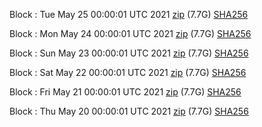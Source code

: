 Block [](https://insight.dash.org/insight/block/): Tue May 25 00:00:01 UTC 2021 [zip](https://dash-bootstrap.ams3.digitaloceanspaces.com/mainnet/2021-05-25/bootstrap.dat.zip) (7.7G) [SHA256](https://dash-bootstrap.ams3.digitaloceanspaces.com/mainnet/2021-05-25/sha256.txt)

Block [](https://insight.dash.org/insight/block/): Mon May 24 00:00:01 UTC 2021 [zip](https://dash-bootstrap.ams3.digitaloceanspaces.com/mainnet/2021-05-24/bootstrap.dat.zip) (7.7G) [SHA256](https://dash-bootstrap.ams3.digitaloceanspaces.com/mainnet/2021-05-24/sha256.txt)

Block [](https://insight.dash.org/insight/block/): Sun May 23 00:00:01 UTC 2021 [zip](https://dash-bootstrap.ams3.digitaloceanspaces.com/mainnet/2021-05-23/bootstrap.dat.zip) (7.7G) [SHA256](https://dash-bootstrap.ams3.digitaloceanspaces.com/mainnet/2021-05-23/sha256.txt)

Block [](https://insight.dash.org/insight/block/): Sat May 22 00:00:01 UTC 2021 [zip](https://dash-bootstrap.ams3.digitaloceanspaces.com/mainnet/2021-05-22/bootstrap.dat.zip) (7.7G) [SHA256](https://dash-bootstrap.ams3.digitaloceanspaces.com/mainnet/2021-05-22/sha256.txt)

Block [](https://insight.dash.org/insight/block/): Fri May 21 00:00:01 UTC 2021 [zip](https://dash-bootstrap.ams3.digitaloceanspaces.com/mainnet/2021-05-21/bootstrap.dat.zip) (7.7G) [SHA256](https://dash-bootstrap.ams3.digitaloceanspaces.com/mainnet/2021-05-21/sha256.txt)

Block [](https://insight.dash.org/insight/block/): Thu May 20 00:00:01 UTC 2021 [zip](https://dash-bootstrap.ams3.digitaloceanspaces.com/mainnet/2021-05-20/bootstrap.dat.zip) (7.7G) [SHA256](https://dash-bootstrap.ams3.digitaloceanspaces.com/mainnet/2021-05-20/sha256.txt)
